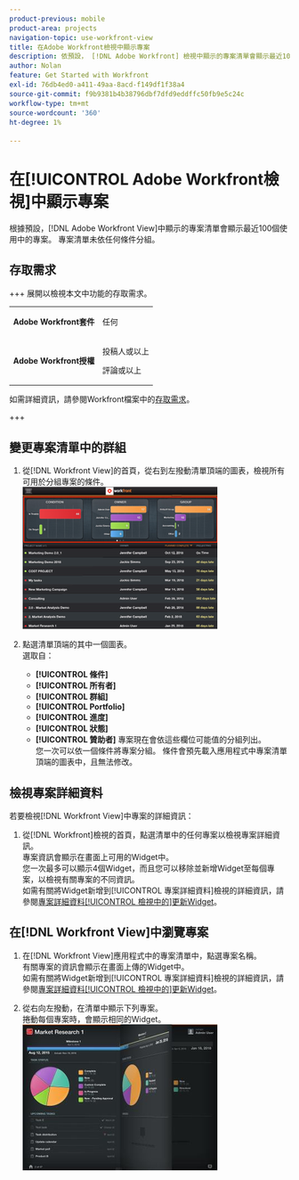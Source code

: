 ```yaml
---
product-previous: mobile
product-area: projects
navigation-topic: use-workfront-view
title: 在Adobe Workfront檢視中顯示專案
description: 依預設， [!DNL Adobe Workfront] 檢視中顯示的專案清單會顯示最近100個使用中的專案。 專案清單未依任何條件分組。
author: Nolan
feature: Get Started with Workfront
exl-id: 76db4ed0-a411-49aa-8acd-f149df1f38a4
source-git-commit: f9b9381b4b38796dbf7dfd9eddffc50fb9e5c24c
workflow-type: tm+mt
source-wordcount: '360'
ht-degree: 1%

---
```


# 在[!UICONTROL Adobe Workfront檢視]中顯示專案

根據預設，[!DNL Adobe Workfront View]中顯示的專案清單會顯示最近100個使用中的專案。 專案清單未依任何條件分組。

## 存取需求

+++ 展開以檢視本文中功能的存取需求。

<table style="table-layout:auto"> 
 <col> 
 </col> 
 <col> 
 </col> 
 <tbody> 
  <tr> 
   <td role="rowheader"><strong>Adobe Workfront套件</strong></td> 
   <td> <p>任何</p> </td> 
  </tr> 
  <tr> 
   <td role="rowheader"><strong>Adobe Workfront授權</strong></td> 
   <td> 
   <p>投稿人或以上</p>
   <p>評論或以上</p> </td> 
  </tr> 
 </tbody> 
</table>

如需詳細資訊，請參閱Workfront檔案中的[存取需求](/help/quicksilver/administration-and-setup/add-users/access-levels-and-object-permissions/access-level-requirements-in-documentation.md)。

+++

## 變更專案清單中的群組

1. 從[!DNL Workfront View]的首頁，從右到左撥動清單頂端的圖表，檢視所有可用於分組專案的條件。\
   ![[!DNL workfront_view_project_groupings_Adobe].png](assets/workfront-view-project-groupings-adobe-350x255.png)

1. 點選清單頂端的其中一個圖表。\
   選取自：

   * **[!UICONTROL 條件]**
   * **[!UICONTROL 所有者]**
   * **[!UICONTROL 群組]**
   * **[!UICONTROL Portfolio]**
   * **[!UICONTROL 進度]**
   * **[!UICONTROL 狀態]**
   * **[!UICONTROL 贊助者]**
專案現在會依這些欄位可能值的分組列出。\
      您一次可以依一個條件將專案分組。 條件會預先載入應用程式中專案清單頂端的圖表中，且無法修改。

## 檢視專案詳細資料

若要檢視[!DNL Workfront View]中專案的詳細資訊：

1. 從[!DNL Workfront]檢視的首頁，點選清單中的任何專案以檢視專案詳細資訊。\
   專案資訊會顯示在畫面上可用的Widget中。\
   您一次最多可以顯示4個Widget，而且您可以移除並新增Widget至每個專案，以檢視有關專案的不同資訊。\
   如需有關將Widget新增到[!UICONTROL 專案詳細資料]檢視的詳細資訊，請參閱[專案詳細資料[!UICONTROL 檢視中的]更新Widget](../../../workfront-basics/mobile-apps/using-workfront-view/update-widgets-in-workfront-view.md)。

## 在[!DNL Workfront View]中瀏覽專案

1. 在[!DNL Workfront View]應用程式中的專案清單中，點選專案名稱。\
   有關專案的資訊會顯示在畫面上傳的Widget中。\
   如需有關將Widget新增到[!UICONTROL 專案詳細資料]檢視的詳細資訊，請參閱[專案詳細資料[!UICONTROL 檢視中的]更新Widget](../../../workfront-basics/mobile-apps/using-workfront-view/update-widgets-in-workfront-view.md)。

1. 從右向左撥動，在清單中顯示下列專案。\
   捲動每個專案時，會顯示相同的Widget。\
   ![Image-1__6__copy.jpg](assets/image-1--6--copy-350x262.jpg) 
